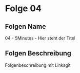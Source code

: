 # Folge 04
## Folgen Name
04 - 5Minutes - Hier steht der Titel
## Folgen Beschreibung
Folgenbeschreibung mit Linksgit
